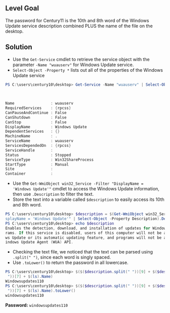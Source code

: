 ## Level Goal
The password for Century11 is the 10th and 8th word of the Windows Update service description combined PLUS the name of the file on the desktop.

## Solution
- Use the <code>Get-Service</code> cmdlet to retrieve the service object with the parameter <code>-Name "wuauserv"</code> for Windows Update service.
- <code>Select-Object -Property *</code> lists out all of the properties of the Windows Update service

```powershell
PS C:\users\century10\desktop> Get-Service -Name "wuauserv" | Select-Object -Property *
                                                                                       
                                                                                       
                                                                                       
Name                : wuauserv                                                         
RequiredServices    : {rpcss}                                                          
CanPauseAndContinue : False                                                            
CanShutdown         : False                                                            
CanStop             : False                                                            
DisplayName         : Windows Update                                                   
DependentServices   : {}                                                               
MachineName         : .                                                                
ServiceName         : wuauserv                                                         
ServicesDependedOn  : {rpcss}                                                          
ServiceHandle       :                                                                  
Status              : Stopped                                                          
ServiceType         : Win32ShareProcess                                                
StartType           : Manual                                                           
Site                :                                                                  
Container           :                           
```
- Use the <code>Get-WmiObject win32_Service -Filter "DisplayName = 'Windows Update'"</code> cmdlet to access the Windows Update information, then use <code>.Description</code> to filter the text.
- Store the text into a variable called <code>$description</code> to easily access its 10th and 8th word.
```powershell
PS C:\users\century10\desktop> $description = $(Get-WmiObject win32_Service -Filter "Di
splayName = 'Windows Update'" | Select-Object -Property Description).Description       
PS C:\users\century10\desktop> echo $description                                       
Enables the detection, download, and installation of updates for Windows and other prog
rams. If this service is disabled, users of this computer will not be able to use Windo
ws Update or its automatic updating feature, and programs will not be able to use the W
indows Update Agent (WUA) API.                                                                                                                          
```
- Checking the text file, we noticed that the text can be parsed using <code>.split(" ")</code>, since each word is singly spaced.
- Use <code>.toLower()</code> to return the password in all lowercase.
```powershell
PS C:\users\century10\desktop> $($($description.split(" "))[9] + $($description.split("
 "))[7] + $(ls).Name)                                                                  
Windowsupdates110                                                                      
PS C:\users\century10\desktop> $($($description.split(" "))[9] + $($description.split("
 "))[7] + $(ls).Name).toLower()                                                        
windowsupdates110
```
<strong>Password:</strong> <code>windowsupdates110</code>
